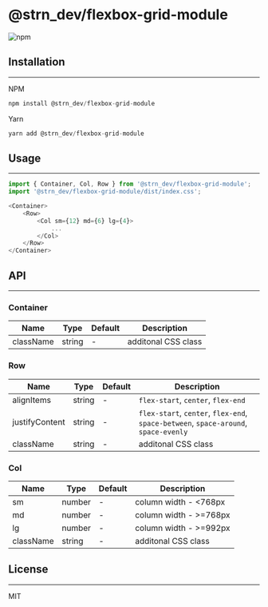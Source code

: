 # @strn_dev/flexbox-grid-module
![npm](https://img.shields.io/npm/v/@strn_dev/flexbox-grid-module)

## Installation
-------

NPM
```javascript
npm install @strn_dev/flexbox-grid-module
```
Yarn
```javascript
yarn add @strn_dev/flexbox-grid-module
```

## Usage
-------

```javascript
import { Container, Col, Row } from '@strn_dev/flexbox-grid-module';
import '@strn_dev/flexbox-grid-module/dist/index.css';
```

```javascript
<Container>
    <Row>
        <Col sm={12} md={6} lg={4}>
            ...
        </Col>
    </Row>
</Container>
```

## API
-------

### Container
| Name         | Type    | Default | Description |
| ------------ | ------- | ------- | ----------- |
| className | string | - | additonal CSS class |

### Row
| Name         | Type    | Default | Description |
| ------------ | ------- | ------- | ----------- |
| alignItems | string | - | `flex-start`, `center`, `flex-end` |
| justifyContent | string | - | `flex-start`, `center`, `flex-end`, `space-between`, `space-around`, `space-evenly` |
| className | string | - | additonal CSS class |

### Col
| Name         | Type    | Default | Description |
| ------------ | ------- | ------- | ----------- |
| sm | number | - | column width - <768px |
| md | number | - | column width - >=768px |
| lg | number | - | column width - >=992px |
| className | string | - | additonal CSS class |

## License
-------
MIT

